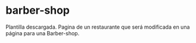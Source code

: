 # barber-shop
Plantilla descargada. Pagina de un restaurante que será modificada en una página para una Barber-shop.
